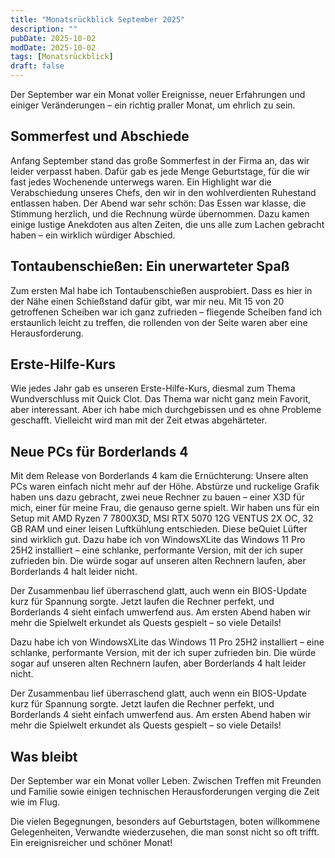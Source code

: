 ```yaml
---
title: "Monatsrückblick September 2025"
description: ""
pubDate: 2025-10-02
modDate: 2025-10-02
tags: [Monatsrückblick]
draft: false
---
```


Der September war ein Monat voller Ereignisse,
neuer Erfahrungen und einiger Veränderungen –
ein richtig praller Monat,
um ehrlich zu sein.

## Sommerfest und Abschiede

Anfang September stand das große Sommerfest in der Firma an,
das wir leider verpasst haben.
Dafür gab es jede Menge Geburtstage,
für die wir fast jedes Wochenende unterwegs waren.
Ein Highlight war die Verabschiedung unseres Chefs,
den wir in den wohlverdienten Ruhestand entlassen haben.
Der Abend war sehr schön:
Das Essen war klasse,
die Stimmung herzlich,
und die Rechnung würde übernommen.
Dazu kamen einige lustige Anekdoten aus alten Zeiten,
die uns alle zum Lachen gebracht haben –
ein wirklich würdiger Abschied.

## Tontaubenschießen: Ein unerwarteter Spaß

Zum ersten Mal habe ich Tontaubenschießen ausprobiert.
Dass es hier in der Nähe einen Schießstand dafür gibt,
war mir neu.
Mit 15 von 20 getroffenen Scheiben war ich ganz zufrieden –
fliegende Scheiben fand ich erstaunlich leicht zu treffen,
die rollenden von der Seite waren aber eine Herausforderung.

## Erste-Hilfe-Kurs

Wie jedes Jahr gab es unseren Erste-Hilfe-Kurs,
diesmal zum Thema Wundverschluss mit Quick Clot.
Das Thema war nicht ganz mein Favorit, aber interessant.
Aber ich habe mich durchgebissen
und es ohne Probleme geschafft.
Vielleicht wird man mit der Zeit etwas abgehärteter.

## Neue PCs für Borderlands 4

Mit dem Release von Borderlands 4 kam die Ernüchterung:
Unsere alten PCs waren einfach nicht mehr auf der Höhe.
Abstürze und ruckelige Grafik haben uns dazu gebracht,
zwei neue Rechner zu bauen –
einer X3D für mich,
einer für meine Frau,
die genauso gerne spielt.
Wir haben uns für ein Setup mit AMD Ryzen 7 7800X3D,
MSI RTX 5070 12G VENTUS 2X OC,
32 GB RAM und einer leisen Luftkühlung entschieden.
Diese beQuiet Lüfter sind wirklich gut.
Dazu habe ich von WindowsXLite das Windows 11 Pro 25H2 installiert –
eine schlanke, performante Version,
mit der ich super zufrieden bin.
Die würde sogar auf unseren alten Rechnern laufen,
aber Borderlands 4 halt leider nicht.

Der Zusammenbau lief überraschend glatt,
auch wenn ein BIOS-Update kurz für Spannung sorgte.
Jetzt laufen die Rechner perfekt,
und Borderlands 4 sieht einfach umwerfend aus.
Am ersten Abend haben wir mehr die Spielwelt erkundet als Quests gespielt –
so viele Details!

Dazu habe ich von WindowsXLite das Windows 11 Pro 25H2 installiert – eine schlanke,
performante Version, mit der ich super zufrieden bin.
Die würde sogar auf unseren alten Rechnern laufen,
aber Borderlands 4 halt leider nicht.

Der Zusammenbau lief überraschend glatt,
auch wenn ein BIOS-Update kurz für Spannung sorgte.
Jetzt laufen die Rechner perfekt,
und Borderlands 4 sieht einfach umwerfend aus.
Am ersten Abend haben wir mehr die Spielwelt erkundet als Quests gespielt –
so viele Details!

## Was bleibt

Der September war ein Monat voller Leben.
Zwischen Treffen mit Freunden
und Familie sowie einigen technischen Herausforderungen verging die Zeit wie im Flug.

Die vielen Begegnungen,
besonders auf Geburtstagen,
boten willkommene Gelegenheiten,
Verwandte wiederzusehen,
die man sonst nicht so oft trifft.
Ein ereignisreicher und schöner Monat!
